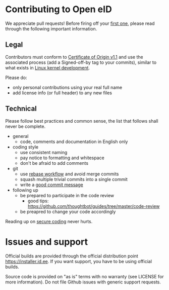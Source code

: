 # Contributing to Open eID

We appreciate pull requests! Before firing off your [first one](https://help.github.com/articles/creating-a-pull-request/), please read through the following important information.

## Legal

Contributors must conform to [Certificate of Origin v1.1](http://ltsi.linuxfoundation.org/developers/signed-process) and use the associated process (add a Signed-off-by tag to your commits), similar to what exists in [Linux kernel development](https://www.kernel.org/doc/Documentation/SubmittingPatches).

Please do:

  - only personal contributions using your real full name
  - add license info (or full header) to any new files


## Technical

Please follow best practices and common sense, the list that follows shall never be complete.

  - general
    - code, comments and documentation in English only
  - coding style
    - use consistent naming
    - pay notice to formatting and whitespace
    - don't be afraid to add comments
  - git
    - use [rebase workflow](http://blogs.atlassian.com/2014/01/simple-git-workflow-simple/) and avoid merge commits
    - squash multiple trivial commits into a single commit
    - write a [good commit message](http://tbaggery.com/2008/04/19/a-note-about-git-commit-messages.html)
  - following up
    - be prepared to participate in the code review
      - good tips: https://github.com/thoughtbot/guides/tree/master/code-review
    - be preapred to change your code accordingly


Reading up on [secure coding](https://www.securecoding.cert.org/confluence/display/seccode/CERT+Coding+Standards) never hurts.


# Issues and support

Official builds are provided through the official distribution point https://installer.id.ee. If you want support, you have to be using official builds.

Source code is provided on "as is" terms with no warranty (see LICENSE for more information). Do not file Github issues with generic support requests.
